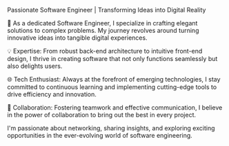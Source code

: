 
Passionate Software Engineer | Transforming Ideas into Digital Reality

🚀 As a dedicated Software Engineer, I specialize in crafting elegant solutions to complex problems. My journey revolves around turning innovative ideas into tangible digital experiences.

💡 Expertise: From robust back-end architecture to intuitive front-end design, I thrive in creating software that not only functions seamlessly but also delights users.

🌐 Tech Enthusiast: Always at the forefront of emerging technologies, I stay committed to continuous learning and implementing cutting-edge tools to drive efficiency and innovation.

🤝 Collaboration: Fostering teamwork and effective communication, I believe in the power of collaboration to bring out the best in every project.

I'm passionate about networking, sharing insights, and exploring exciting opportunities in the ever-evolving world of software engineering.
